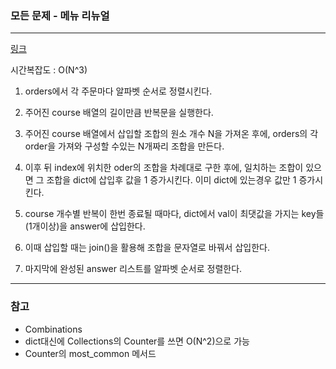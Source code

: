 ### 모든 문제 - 메뉴 리뉴얼

___

[링크](https://programmers.co.kr/learn/courses/30/lessons/72411?language=python3)

시간복잡도 : O(N^3)

1. orders에서 각 주문마다 알파벳 순서로 정렬시킨다.

2. 주어진 course 배열의 길이만큼 반복문을 실행한다. 

3. 주어진 course 배열에서 삽입할 조합의 원소 개수 N을 가져온 후에, orders의 각 order을 가져와 구성할 수있는 N개짜리 조합을 만든다.

4. 이후 뒤 index에 위치한 oder의 조합을 차례대로 구한 후에, 일치하는 조합이 있으면 그 조합을 dict에 삽입후 값을 1 증가시킨다. 이미 dict에 있는경우 값만 1 증가시킨다.

5. course 개수별 반복이 한번 종료될 때마다, dict에서 val이 최댓값을 가지는 key들(1개이상)을 answer에 삽입한다.

6. 이때 삽입할 때는 join()을 활용해 조합을 문자열로 바꿔서 삽입한다. 

7. 마지막에 완성된 answer 리스트를 알파벳 순서로 정렬한다.
___
### 참고
* Combinations
* dict대신에 Collections의 Counter를 쓰면 O(N^2)으로 가능
* Counter의 most_common 메서드